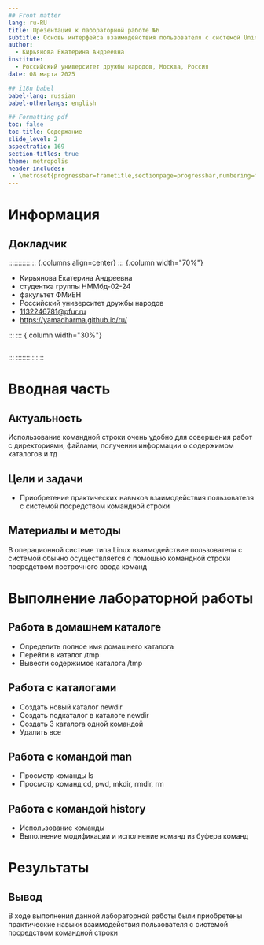 ```yaml
---
## Front matter
lang: ru-RU
title: Презентация к лабораторной работе №6
subtitle: Основы интерфейса взаимодействия пользователя с системой Unix на уровне командной строки
author:
  - Кирьянова Екатерина Андреевна
institute:
  - Российский университет дружбы народов, Москва, Россия
date: 08 марта 2025

## i18n babel
babel-lang: russian
babel-otherlangs: english

## Formatting pdf
toc: false
toc-title: Содержание
slide_level: 2
aspectratio: 169
section-titles: true
theme: metropolis
header-includes:
 - \metroset{progressbar=frametitle,sectionpage=progressbar,numbering=fraction}
---
```


# Информация

## Докладчик

:::::::::::::: {.columns align=center}
::: {.column width="70%"}

  * Кирьянова Екатерина Андреевна
  * студентка группы НММбд-02-24
  * факультет ФМиЕН
  * Российский университет дружбы народов
  * [1132246781@pfur.ru](mailto:1132246781@pfur.ru)
  * <https://yamadharma.github.io/ru/>

:::
::: {.column width="30%"}

![]()

:::
::::::::::::::

# Вводная часть

## Актуальность

Использование командной строки очень удобно для совершения работ с директориями, файлами, получении информации о содержимом каталогов и тд

## Цели и задачи

- Приобретение практических навыков взаимодействия пользователя с системой посредством командной строки

## Материалы и методы

В операционной системе типа Linux взаимодействие пользователя с системой обычно осуществляется с помощью командной строки посредством построчного ввода команд

# Выполнение лабораторной работы 

## Работа в домашнем каталоге

- Определить полное имя домашнего каталога
- Перейти в каталог /tmp
- Вывести содержимое каталога /tmp

## Работа с каталогами

- Создать новый каталог newdir
- Создать подкаталог в каталоге newdir
- Создать 3 каталога одной командой 
- Удалить все

## Работа с командой man 

- Просмотр команды ls
- Просмотр команд cd, pwd, mkdir, rmdir, rm

## Работа с командой history

- Использование команды
- Выполнение модификации и исполнение команд из буфера команд

# Результаты 

## Вывод 

В ходе выполнения данной лабораторной работы были приобретены практические навыки взаимодействия пользователя с системой посредством командной строки
